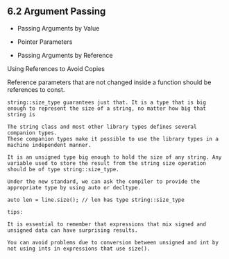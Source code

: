 ## 6.2 Argument Passing

- Passing Arguments by Value

- Pointer Parameters

- Passing Arguments by Reference

Using References to Avoid Copies

Reference parameters that are not changed inside a function should be references to const.

```
string::size_type guarantees just that. It is a type that is big enough to represent the size of a string, no matter how big that string is

The string class and most other library types defines several companion types.
These companion types make it possible to use the library types in a machine independent manner.

It is an unsigned type big enough to hold the size of any string. Any variable used to store the result from the string size operation should be of type string::size_type.

Under the new standard, we can ask the compiler to provide the appropriate type by using auto or decltype.

auto len = line.size(); // len has type string::size_type
```

```
tips:

It is essential to remember that expressions that mix signed and unsigned data can have surprising results.

You can avoid problems due to conversion between unsigned and int by not using ints in expressions that use size().
```



